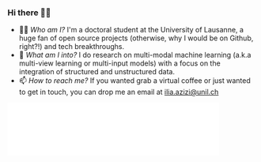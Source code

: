 ### Hi there 👋🏻
- 🕵🏻 _Who am I?_ I'm a doctoral student at the University of Lausanne, a huge fan of open source projects (otherwise, why I would be on Github, right?!) and tech breakthroughs.
- 🌱 _What am I into?_ I do research on multi-modal machine learning (a.k.a multi-view learning or multi-input models) with a focus on the integration of structured and unstructured data.
- 📫 _How to reach me?_ If you wanted grab a virtual coffee or just wanted to get in touch, you can drop me an email at ilia.azizi@unil.ch

![My Logo](assets/images/logo.png?raw=true#gh-dark-mode-only)

<!-- Here are some ideas to get you started:

- 🔭 I’m currently working on ...
- 🌱 I’m currently learning ...
- 👯 I’m looking to collaborate on ...
- 🤔 I’m looking for help with ...
- 💬 Ask me about ...
- 📫 How to reach me: ...
- 😄 Pronouns: ...
- ⚡ Fun fact: ... -->
